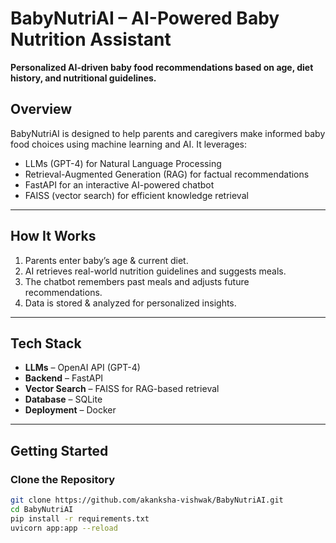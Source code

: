 # BabyNutriAI – AI-Powered Baby Nutrition Assistant  
**Personalized AI-driven baby food recommendations based on age, diet history, and nutritional guidelines.**  

## Overview  
BabyNutriAI is designed to help parents and caregivers make informed baby food choices using machine learning and AI. It leverages:  
- LLMs (GPT-4) for Natural Language Processing
- Retrieval-Augmented Generation (RAG) for factual recommendations  
- FastAPI for an interactive AI-powered chatbot
- FAISS (vector search) for efficient knowledge retrieval

---

## How It Works  
1. Parents enter baby’s age & current diet.  
2. AI retrieves real-world nutrition guidelines and suggests meals.  
3. The chatbot remembers past meals and adjusts future recommendations.  
4. Data is stored & analyzed for personalized insights.  

---

## Tech Stack  
- **LLMs** – OpenAI API (GPT-4)  
- **Backend** – FastAPI  
- **Vector Search** – FAISS for RAG-based retrieval  
- **Database** – SQLite 
- **Deployment** – Docker

---

## Getting Started  

### Clone the Repository  
```bash
git clone https://github.com/akanksha-vishwak/BabyNutriAI.git
cd BabyNutriAI
pip install -r requirements.txt
uvicorn app:app --reload
```

